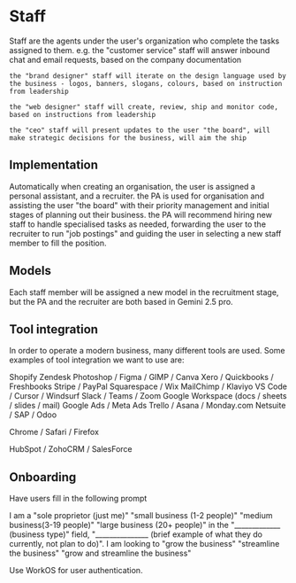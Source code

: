 # Staff

Staff are the agents under the user's organization who complete the tasks assigned to them. 
    e.g. the "customer service" staff will answer inbound chat and email requests, based on the company documentation

    the "brand designer" staff will iterate on the design language used by the business - logos, banners, slogans, colours, based on instruction from leadership

    the "web designer" staff will create, review, ship and monitor code, based on instructions from leadership

    the "ceo" staff will present updates to the user "the board", will make strategic decisions for the business, will aim the ship


## Implementation

Automatically when creating an organisation, the user is assigned a personal assistant, and a recruiter. the PA is used for organisation and assisting the user "the board" with their priority management and initial stages of planning out their business. the PA will recommend hiring new staff to handle specialised tasks as needed, forwarding the user to the recruiter to run "job postings" and guiding the user in selecting a new staff member to fill the position.

## Models

Each staff member will be assigned a new model in the recruitment stage, but the PA and the recruiter are both based in Gemini 2.5 pro.

## Tool integration

In order to operate a modern business, many different tools are used. Some examples of tool integration we want to use are:

Shopify
Zendesk
Photoshop / Figma / GIMP / Canva
Xero / Quickbooks / Freshbooks
Stripe / PayPal
Squarespace / Wix 
MailChimp / Klaviyo
VS Code / Cursor / Windsurf
Slack / Teams / Zoom
Google Workspace (docs / sheets / slides / mail)
Google Ads / Meta Ads
Trello / Asana / Monday.com
Netsuite / SAP / Odoo

Chrome / Safari / Firefox

HubSpot / ZohoCRM / SalesForce 





## Onboarding

Have users fill in the following prompt

I am a "sole proprietor (just me)" "small business (1-2 people)" "medium business(3-19 people)" "large business (20+ people)" in the "_____________ (business type)" field, "_______________ (brief example of what they do currently, not plan to do)". I am looking to "grow the business" "streamline the business" "grow and streamline the business" 



Use WorkOS for user authentication. 
